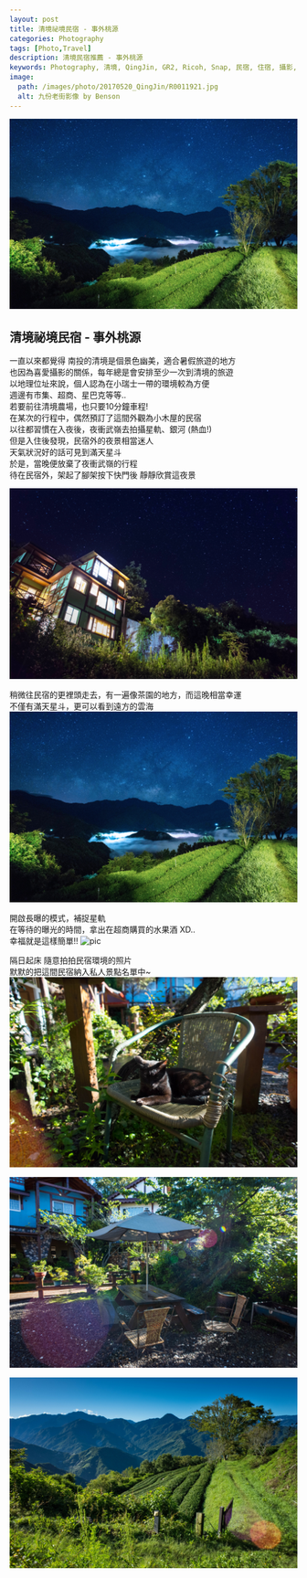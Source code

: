 ```yaml
---
layout: post
title: 清境祕境民宿 - 事外桃源
categories: Photography
tags: [Photo,Travel]
description: 清境民宿推薦 - 事外桃源
keywords: Photography, 清境, QingJin, GR2, Ricoh, Snap, 民宿, 住宿, 攝影, 夜景, 星軌, 銀河, cat, 貓
image:
  path: /images/photo/20170520_QingJin/R0011921.jpg
  alt: 九份老街影像 by Benson
---
```


![pic](/images/photo/20170520_QingJin/R0011921.jpg)
## 清境祕境民宿 - 事外桃源
一直以來都覺得 南投的清境是個景色幽美，適合暑假旅遊的地方  
也因為喜愛攝影的關係，每年總是會安排至少一次到清境的旅遊  
以地理位址來說，個人認為在小瑞士一帶的環境較為方便  
週邊有市集、超商、星巴克等等..  
若要前往清境農場，也只要10分鐘車程!  
在某次的行程中，偶然預訂了這間外觀為小木屋的民宿  
以往都習慣在入夜後，夜衝武嶺去拍攝星軌、銀河 (熱血!)  
但是入住後發現，民宿外的夜景相當迷人  
天氣狀況好的話可見到滿天星斗   
於是，當晚便放棄了夜衝武嶺的行程  
待在民宿外，架起了腳架按下快門後 靜靜欣賞這夜景    

![pic](/images/photo/20170520_QingJin/R0011920.jpg)

稍微往民宿的更裡頭走去，有一遍像茶園的地方，而這晚相當幸運  
不僅有滿天星斗，更可以看到遠方的雲海
![pic](/images/photo/20170520_QingJin/R0011921.jpg)

開啟長曝的模式，補捉星軌  
在等待的曝光的時間，拿出在超商購買的水果酒 XD..  
幸福就是這樣簡單!!
![pic](/images/photo/20170520_QingJin/R0011921-1.jpg)

隔日起床 隨意拍拍民宿環境的照片  
默默的把這間民宿納入私人景點名單中~
![pic](/images/photo/20170520_QingJin/R0011924.jpg)

![pic](/images/photo/20170520_QingJin/R0011930.jpg)

![pic](/images/photo/20170520_QingJin/R0011934.jpg)

